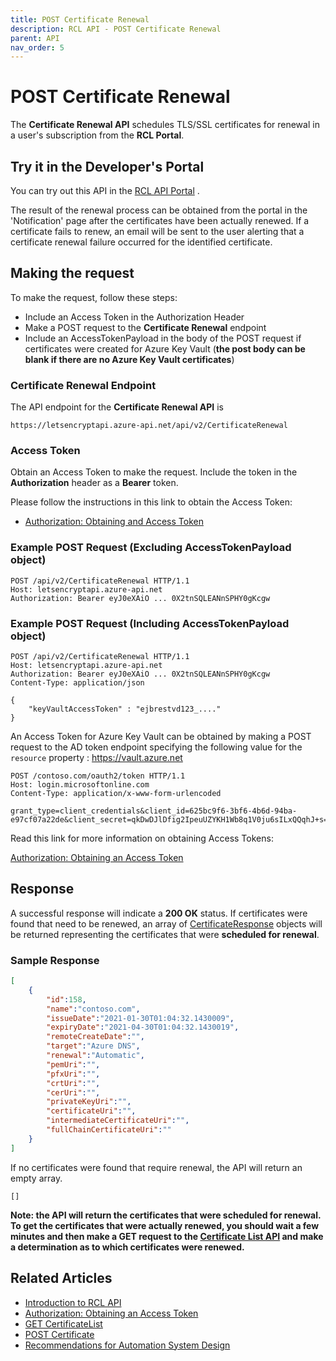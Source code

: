 ```yaml
---
title: POST Certificate Renewal
description: RCL API - POST Certificate Renewal
parent: API
nav_order: 5
---
```


# POST Certificate Renewal

The **Certificate Renewal API** schedules TLS/SSL certificates for renewal in a user's subscription from the **RCL Portal**. 

## Try it in the Developer's Portal

You can try out this API in the [RCL API Portal](https://letsencryptapi.developer.azure-api.net/) .

The result of the renewal process can be obtained from the portal in the 'Notification' page after the certificates have been actually renewed. If a certificate fails to renew, an email will be sent to the user alerting that a certificate renewal failure occurred for the identified certificate.

## Making the request

To make the request, follow these steps:

- Include an Access Token in the Authorization Header
- Make a POST request to the **Certificate Renewal** endpoint
- Include an AccessTokenPayload in the body of the POST request if certificates were created for Azure Key Vault (**the post body can be blank if there are no Azure Key Vault certificates**)

### Certificate Renewal Endpoint

The API endpoint for the **Certificate Renewal API** is

```
https://letsencryptapi.azure-api.net/api/v2/CertificateRenewal
```

### Access Token

Obtain an Access Token to make the request. Include the token in the **Authorization** header as a **Bearer** token. 

Please follow the instructions in this link to obtain the Access Token:

- [Authorization: Obtaining and Access Token](./authorization)

### Example POST Request (Excluding AccessTokenPayload object)

```
POST /api/v2/CertificateRenewal HTTP/1.1
Host: letsencryptapi.azure-api.net
Authorization: Bearer eyJ0eXAiO ... 0X2tnSQLEANnSPHY0gKcgw
```

### Example POST Request (Including AccessTokenPayload object)

```
POST /api/v2/CertificateRenewal HTTP/1.1
Host: letsencryptapi.azure-api.net
Authorization: Bearer eyJ0eXAiO ... 0X2tnSQLEANnSPHY0gKcgw
Content-Type: application/json

{
    "keyVaultAccessToken" : "ejbrestvd123_...."
}
```

An Access Token for Azure Key Vault can be obtained by making a POST request to the AD token endpoint specifying the following value for the ``resource`` property : https://vault.azure.net

 ```
POST /contoso.com/oauth2/token HTTP/1.1
Host: login.microsoftonline.com
Content-Type: application/x-www-form-urlencoded

grant_type=client_credentials&client_id=625bc9f6-3bf6-4b6d-94ba-e97cf07a22de&client_secret=qkDwDJlDfig2IpeuUZYKH1Wb8q1V0ju6sILxQQqhJ+s=&resource=https%3A%2F%2Fvault.azure.net
 ```
Read this link for more information on obtaining Access Tokens:

[Authorization: Obtaining an Access Token](./authorization)

## Response

A successful response will indicate a **200 OK** status. If certificates were found that need to be renewed, an array of [CertificateResponse](./get-certificate#certificateresponse-object) objects will be returned representing the certificates that were **scheduled for renewal**.

### Sample Response

```json
[
    {
        "id":158,
        "name":"contoso.com",
        "issueDate":"2021-01-30T01:04:32.1430009",
        "expiryDate":"2021-04-30T01:04:32.1430019",
        "remoteCreateDate":"",
        "target":"Azure DNS",
        "renewal":"Automatic",
        "pemUri":"",
        "pfxUri":"",
        "crtUri":"",
        "cerUri":"",
        "privateKeyUri":"",
        "certificateUri":"",
        "intermediateCertificateUri":"",
        "fullChainCertificateUri":""
    }
]
```

If no certificates were found that require renewal, the API will return an empty array.

```
[]
```

**Note: the API will return the certificates that were scheduled for renewal. To get the certificates that were actually renewed, you should wait a few minutes and then make a GET request to the [Certificate List API](./get-certificate-list) and make a determination as to which certificates were renewed.**

## Related Articles

- [Introduction to RCL API](./introduction)
- [Authorization: Obtaining an Access Token](./authorization)
- [GET CertificateList](./get-certificate-list)
- [POST Certificate](./post-certificate)
- [Recommendations for Automation System Design](./automation-system)
